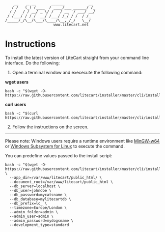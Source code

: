         __    _ __       ______           __
       / /   (_) /____  / ____/___ ______/ /_
      / /   / / __/ _ \/ /   / __ `/ ___/ __/
     / /___/ / /_/  __/ /___/ /_/ / /  / /_
    /_____/_/\__/\___/\____/\__,_/_/   \__/
                          www.litecart.net

# Instructions

To install the latest version of LiteCart straight from your command line interface. Do the following:

1. Open a terminal window and exececute the following command:

  **wget users**

    bash -c "$(wget -O- https://raw.githubusercontent.com/litecart/installer/master/cli/install.sh)"

  **curl users**

    bash -c "$(curl https://raw.githubusercontent.com/litecart/installer/master/cli/install.sh)"

2. Follow the instructions on the screen.

-----------------------------------------------------------------------

Please note: Windows users require a runtime environment like [MinGW-w64](https://www.mingw-w64.org/) or [Windows Subsystem for Linux](https://docs.microsoft.com/en-us/windows/wsl/) to execute the command.

You can predefine values passed to the install script:

    bash -c "$(wget -O- https://raw.githubusercontent.com/litecart/installer/master/cli/install.sh)" \
      --app_dir=/var/www/litecart/public_html/ \
      --document_root=/var/www/litecart/public_html \
      --db_server=localhost \
      --db_user=johndoe \
      --db_password=mycatsname \
      --db_database=mylitecartdb \
      --db_prefix=lc_ \
      --timezone=Europe/London \
      --admin_folder=admin \
      --admin_user=admin \
      --admin_password=mydogsname \
      --development_type=standard
